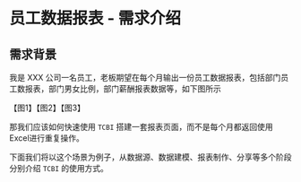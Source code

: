 # 员工数据报表 - 需求介绍

## 需求背景

我是 XXX 公司一名员工，老板期望在每个月输出一份员工数据报表，包括部门员工数报表，部门男女比例，部门薪酬报表数据等，如下图所示

【图1】【图2】【图3】

那我们应该如何快速使用 `TCBI` 搭建一套报表页面，而不是每个月都返回使用Excel进行重复操作。

下面我们将以这个场景为例子，从数据源、数据建模、报表制作、分享等多个阶段分别介绍 `TCBI` 的使用方式。

